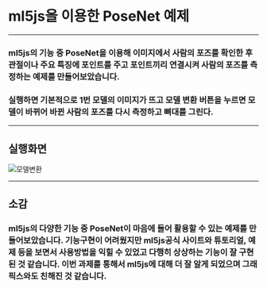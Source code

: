 ml5js을 이용한 PoseNet 예제
=============

***
### ml5js의 기능 중 PoseNet을 이용해 이미지에서 사람의 포즈를 확인한 후 관절이나 주요 특징에 포인트를 주고 포인트끼리 연결시켜 사람의 포즈를 측정하는 예제를 만들어보았습니다.

### 실행하면 기본적으로 1번 모델의 이미지가 뜨고 모델 변환 버튼을 누르면 모델이 바뀌어 바뀐 사람의 포즈를 다시 측정하고 뼈대를 그린다.
***
## 실행화면
![모델변환](https://github.com/asudhgjhasfklj/ml5js_exaple/assets/127822717/6788560b-89a1-4987-8272-6af62c4a0203)
***

## 소감
### ml5js의 다양한 기능 중 PoseNet이 마음에 들어 활용할 수 있는 예제를 만들어보았습니다. 기능구현이 어려웠지만 ml5js공식 사이트와 튜토리얼, 예제 등을 보면서 사용방법을 익힐 수 있었고 다행히 상상하는 기능이 잘 구현된 것 같습니다. 이번 과제를 통해서 ml5js에 대해 더 잘 알게 되었으며 그래픽스와도 친해진 것 같습니다.

